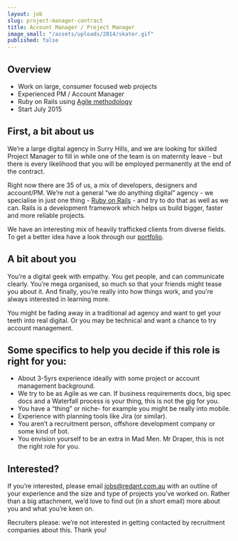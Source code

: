 ```yaml
---
layout: job
slug: project-manager-contract
title: Account Manager / Project Manager
image_small: "/assets/uploads/2014/skater.gif"
published: false
---
```


## Overview

* Work on large, consumer focused web projects
* Experienced PM / Account Manager
* Ruby on Rails using [Agile methodology](/agile/ "Agile methodology")
* Start July 2015

## First, a bit about us

We’re a large digital agency in Surry Hills, and we are looking for skilled Project Manager to fill in while one of the team is on maternity leave - but there is every likelihood that you will be employed permanently at the end of the contract.

Right now there are 35 of us, a mix of developers, designers and account/PM. We’re not a general “we do anything digital” agency - we specialise in just one thing - [Ruby on Rails](/ruby-on-rails/ "Ruby on Rails") - and try to do that as well as we can. Rails is a development framework which helps us build bigger, faster and more reliable projects.

We have an interesting mix of heavily trafficked clients from diverse fields. To get a better idea have a look through our [portfolio](/portfolio/ "portfolio").

## A bit about you

You’re a digital geek with empathy. You get people, and can communicate clearly. You’re mega organised, so much so that your friends might tease you about it. And finally, you’re really into how things work, and you’re always interested in learning more.

You might be fading away in a traditional ad agency and want to get your teeth into real digital. Or you may be technical and want a chance to try account management.

## Some specifics to help you decide if this role is right for you:

* About 3-5yrs experience ideally with some project or account management background.
* We try to be as Agile as we can. If business requirements docs, big spec docs and a Waterfall process is your thing, this is not the gig for you.
* You have a “thing” or niche- for example you might be really into mobile.
* Experience with planning tools like Jira (or similar).
* You aren’t a recruitment person, offshore development company or some kind of bot.
* You envision yourself to be an extra in Mad Men. Mr Draper, this is not the right role for you.

## Interested?

If you’re interested, please email [jobs@redant.com.au](mailto:jobs@redant.com.au "jobs@redant.com.au") with an outline of your experience and the size and type of projects you’ve worked on. Rather than a big attachment, we’d love to find out (in a short email) more about you and what you’re keen on.

Recruiters please: we’re not interested in getting contacted by recruitment companies about this. Thank you!
